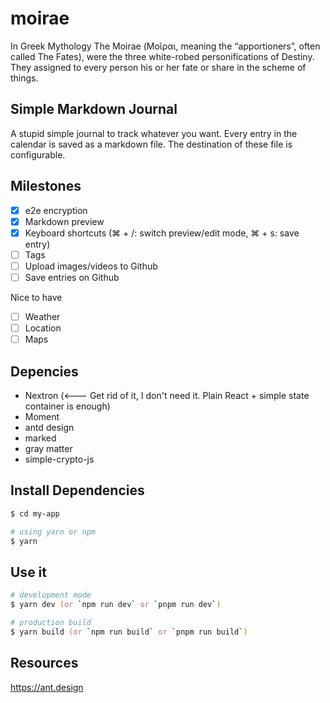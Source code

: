moirae
======

In Greek Mythology The Moirae (Μοῖραι, meaning the “apportioners”, often called The Fates), were the three white-robed personifications of Destiny.
They assigned to every person his or her fate or share in the scheme of things. 

## Simple Markdown Journal

A stupid simple journal to track whatever you want.
Every entry in the calendar is saved as a markdown file.
The destination of these file is configurable.

## Milestones

- [x] e2e encryption
- [x] Markdown preview
- [x] Keyboard shortcuts (⌘ + /: switch preview/edit mode, ⌘ + s: save entry)
- [ ] Tags
- [ ] Upload images/videos to Github
- [ ] Save entries on Github

Nice to have

- [ ] Weather
- [ ] Location
- [ ] Maps

## Depencies

- Nextron (<--- Get rid of it, I don't need it. Plain React + simple state container is enough)
- Moment
- antd design
- marked
- gray matter
- simple-crypto-js

## Install Dependencies

```zsh
$ cd my-app

# using yarn or npm
$ yarn
```

## Use it

```zsh
# development mode
$ yarn dev (or `npm run dev` or `pnpm run dev`)

# production build
$ yarn build (or `npm run build` or `pnpm run build`)
```

## Resources

<https://ant.design>
